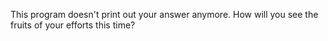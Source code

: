 This program doesn't print out your answer anymore.
How will you see the fruits of your efforts this time?
